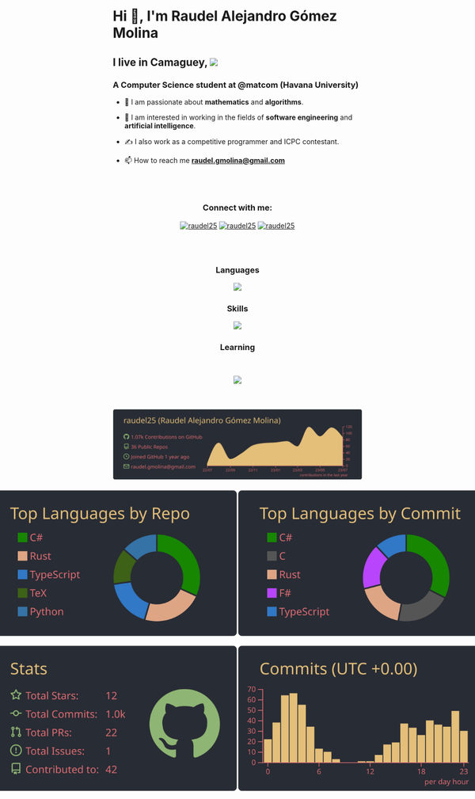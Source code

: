 <h1>Hi 👋, I'm Raudel Alejandro Gómez Molina</h1>
<h2>I live in Camaguey, <img src="https://cdn.countryflags.com/thumbs/cuba/flag-3d-250.png" height="25" /></h2>
<h3>A Computer Science student at @matcom (Havana University)</h3>

- 🌱 I am passionate about **mathematics** and **algorithms**.

- 👀 I am interested in working in the fields of **software engineering** and **artificial intelligence**.

- ✍️ I also work as a competitive programmer and ICPC contestant.

- 📫 How to reach me **raudel.gmolina@gmail.com**

<br>
<br>

<h3 align="center">Connect with me:</h3>
<p align="center">
<a href="https://twitter.com/raudel25" target="blank"><img align="center" src="https://raw.githubusercontent.com/rahuldkjain/github-profile-readme-generator/master/src/images/icons/Social/twitter.svg" alt="raudel25" height="30" width="40" /></a>
<a href="https://www.linkedin.com/in/raudel-alejandro-g%C3%B3mez-molina-14a54427b/" target="blank"><img align="center" src="https://raw.githubusercontent.com/rahuldkjain/github-profile-readme-generator/master/src/images/icons/Social/linked-in-alt.svg" alt="raudel25" height="30" width="40" /></a>
<a href="https://codeforces.com/profile/raudel25" target="blank"><img align="center" src="https://raw.githubusercontent.com/rahuldkjain/github-profile-readme-generator/master/src/images/icons/Social/codeforces.svg" alt="raudel25" height="30" width="40" /></a>
</p>

<br>
<br>

<h3 align="center">Languages</h3>

<p align="center">
  <a href="https://skillicons.dev">
    <img src="https://skillicons.dev/icons?i=c,cpp,cs,js,ts,py,rust&theme=dark" />
  </a>
</p>

<h3 align="center">Skills</h3>

<p align="center">
  <a href="https://skillicons.dev">
    <img src="https://skillicons.dev/icons?i=react,html,css,redux,dotnet,mysql,linux,latex,git,github&theme=dark" />
  </a>
</p>

<h3 align="center">Learning</h3>

<br>

<p align="center">
  <a href="https://skillicons.dev">
    <img src="https://skillicons.dev/icons?i=django,postgres,mongodb,docker&theme=dark" />
  </a>
</p>

<br>
<br>


<div style="text-align:center">

<img src="https://raw.githubusercontent.com/raudel25/github-profile-summary-cards/master/profile-summary-card-output/onedark/0-profile-details.svg" alt="Texto alternativo">

</div>
<br>
<div style="display: flex; justify-content: center;" >

<img src="https://raw.githubusercontent.com/raudel25/github-profile-summary-cards/master/profile-summary-card-output/onedark/1-repos-per-language.svg" alt="Texto alternativo">

<img src="https://raw.githubusercontent.com/raudel25/github-profile-summary-cards/master/profile-summary-card-output/onedark/2-most-commit-language.svg" alt="Texto alternativo">

</div>
<br>
<div style="display: flex; justify-content: center;">

<img src="https://raw.githubusercontent.com/raudel25/github-profile-summary-cards/master/profile-summary-card-output/onedark/3-stats.svg" alt="Texto alternativo">

<img src="https://raw.githubusercontent.com/raudel25/github-profile-summary-cards/master/profile-summary-card-output/onedark/4-productive-time.svg" alt="Texto alternativo">

</div>
